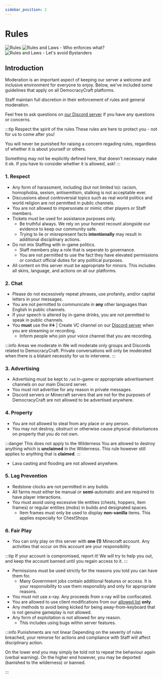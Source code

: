 ```yaml
---
sidebar_position: 2
---
```


# Rules

![Rules](/img/rules/Rules.png)
![Rules and Laws - Who enforces what?](/img/rules/Rules_and_Laws_Enforcement.png)
![Rules and Laws - Let's avoid Bystanders](/img/rules/Bystanders.png)

## Introduction
Moderation is an important aspect of keeping our server a welcome and inclusive environment for everyone to enjoy. Below, we've included some guidelines that apply on all DemocracyCraft platforms.

Staff maintain full discretion in their enforcement of rules and general moderation.

Feel free to ask questions on [our Discord server](https://discord.gg/democracy) if you have any questions or concerns.

:::tip Respect the spirit of the rules
These rules are here to protect you - not for us to come after you!

You will never be punished for raising a concern regading rules, regardless of whether it is about yourself or others. 

Something may not be explicitly defined here, that doesn't necessary make it ok. If you have to consider whether it is allowed, ask!
:::

### 1. Respect
- Any form of harassment, including (but not limited to): racism, homophobia, sexism, antisemitism, stalking is not acceptable ever.
- Discussions about controversial topics such as real world politics and world religion are not permitted in public channels.
- You are not allowed to impersonate or mimic other players or Staff members.
- Tickets must be used for assistance purposes only.
  - Be truthful always. We rely on your honest recount alongside our evidence to keep our community safe.
  - Trying to lie or misrepresent facts **intentionally** may result in additional disciplinary actions.
- Do not mix Staffing with in-game politics. 
  - Staff members play a role that is seperate to governance. 
  - You are not permitted to use the fact they have elevated permissions or conduct official duties for any political purposes.
- All content on this server must be appropriate for minors. This includes all skins, language, and actions on all our platforms.

### 2. Chat
- Please do not excessively repeat phrases, use profanity, and/or capital letters in your messages.
- You are not permitted to communicate in **any** other languages than English in public channels.
- If your speech is altered by in-game drinks, you are not permitted to speak in public channels.
- You **must** use the #➕ | Create VC channel on our [Discord server](https://discord.gg/democracy) when you are streaming or recording. 
  - Inform people who join your voice channel that you are recording.

:::info Areas we moderate in
We will moderate only groups and Discords related to DemocracyCraft. Private conversations will only be moderated when there is a blatant necessity for us to intervene.
:::

### 3. Advertising
- Advertising must be kept to ``/ad`` in-game or appropriate advertisement channels on our main Discord server.
- You must not advertise for any reason in private messages.
- Discord servers or Minecraft servers that are not for the purposes of DemocracyCraft are not allowed to be advertised anywhere.

### 4. Property
- You are not allowed to steal from any place or any person.
- You may not destroy, obstruct or otherwise cause physical disturbances on property that you do not own. 

:::danger This does not apply to the Wilderness
You are allowed to destroy anything which is **unclaimed** in the Wilderness. This rule however still applies to anything that is **claimed**.
:::
- Lava casting and flooding are not allowed anywhere.

### 5. Lag Prevention
- Redstone clocks are not permitted in any builds.
- All farms must either be manual or **semi**-automatic and are required to have player interactions. 
- You must avoid using excessive tile entities (chests, hoppers, item frames) or regular entities (mobs) in builds and designated spaces.
  - Item frames must only be used to display **non-vanilla** items. This applies especially for ChestShops

### 6. Fair Play
- You can only play on this server with **one (1)** Minecraft account. Any activities that occur on this account are your responsibility

:::tip If your account is compromised, report it!
We will try to help you out, and keep the account banned until you regain access to it.
:::

- Permissions must be used strictly for the reasons you told you can have them for. 
  - Many Government jobs contain additional features or access. It is your responsibility to use them responsibly and only for appropriate reasons.
- You must not use x-ray. Any proceeds from x-ray will be confiscated.
- You are allowed to use client modifications from our [allowed list](https://www.democracycraft.net/threads/client-modification.13587/) **only**.
- Any methods to avoid being kicked for being away-from-keyboard that is not genuine gameplay is not allowed.
- Any form of exploitation is not allowed for any reason.
  - This includes using bugs within server features.

:::info Punishments are not linear
Depending on the severity of rules breached, your remorse for actions and compliance with Staff will affect disciplinary action.

On the lower end you may simply be told not to repeat the behaviour again (verbal warning). On the higher end however, you may be deported (banished to the wilderness) or banned.

:::
